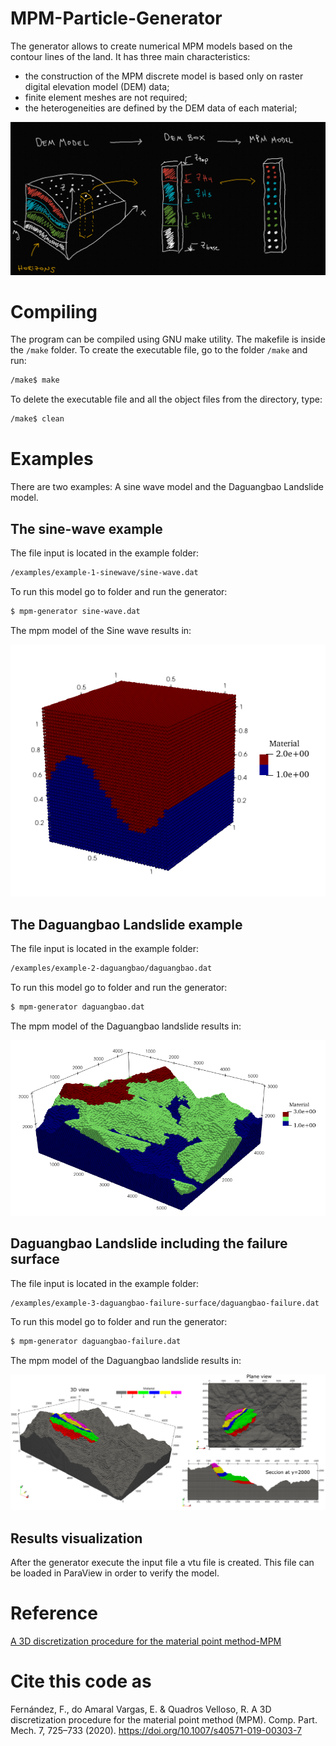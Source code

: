 # MPM-Particle-Generator

The generator allows to create numerical MPM models based on the contour lines of the land. It has three main characteristics: 

- the construction of the MPM discrete model is based only on raster digital elevation model (DEM) data;
- finite element meshes are not required;
- the heterogeneities are defined by the DEM data of each material;

![Alt text](examples/workflow/workflow.png?raw=true "Workflow of the MPM-Generator")

# Compiling

The program can be compiled using GNU make utility. The makefile is inside the `/make` folder. To create the executable file, go to the folder `/make` and run: 

```bash
/make$ make 
```

To delete the executable file and all the object files from the directory, type:

```bash
/make$ clean 
```

# Examples

There are two examples: A sine wave model and the Daguangbao Landslide model.

## The sine-wave example

The file input is located in the example folder:

```bash
/examples/example-1-sinewave/sine-wave.dat
```

To run this model go to folder and run the generator:

```bash
$ mpm-generator sine-wave.dat
```

The mpm model of the Sine wave results in:

![Alt text](examples/example-1-sinewave/sine-wave-mpm-model.png?raw=true "Sine-wave mpm model")

## The Daguangbao Landslide example

The file input is located in the example folder:

```bash
/examples/example-2-daguangbao/daguangbao.dat
```

To run this model go to folder and run the generator:

```bash
$ mpm-generator daguangbao.dat
```

The mpm model of the Daguangbao landslide results in:

![Alt text](examples/example-2-daguangbao/daguangbao-mpm-model.png?raw=true "Daguangbao mpm model")

##  Daguangbao Landslide including the failure surface

The file input is located in the example folder:

```bash
/examples/example-3-daguangbao-failure-surface/daguangbao-failure.dat
```

To run this model go to folder and run the generator:

```bash
$ mpm-generator daguangbao-failure.dat
```

The mpm model of the Daguangbao landslide results in:

![Alt text](examples/example-3-daguangbao-failure-surface/daguangbao-failure-surface-model.png?raw=true "Daguangbao mpm model with failure surface")

## Results visualization

After the generator execute the input file a vtu file is created. This file can be loaded in ParaView in order to verify the model. 

# Reference

[A 3D discretization procedure for the material point method-MPM](https://doi.org/10.1007/s40571-019-00303-7)

# Cite this code as

Fernández, F., do Amaral Vargas, E. & Quadros Velloso, R. A 3D discretization procedure for the material point method (MPM). Comp. Part. Mech. 7, 725–733 (2020). https://doi.org/10.1007/s40571-019-00303-7
